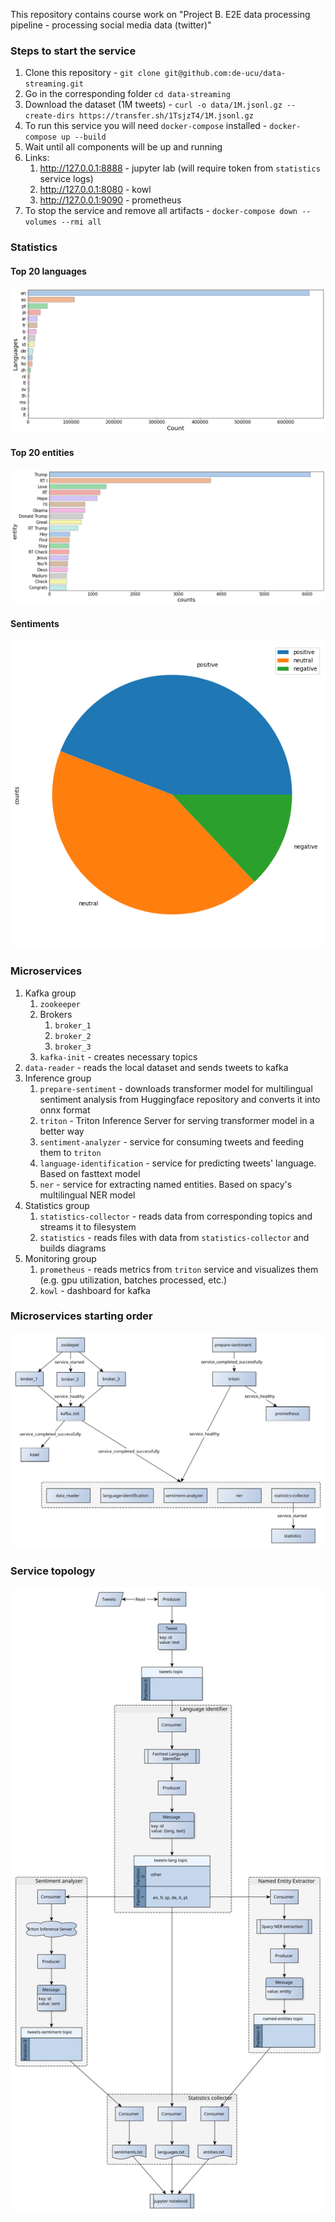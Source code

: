 This repository contains course work on "Project B. E2E data processing pipeline - processing social media data (twitter)"

### Steps to start the service

1. Clone this repository - `git clone git@github.com:de-ucu/data-streaming.git`
2. Go in the corresponding folder `cd data-streaming`
3. Download the dataset (1M tweets) - `curl -o data/1M.jsonl.gz --create-dirs https://transfer.sh/1TsjzT4/1M.jsonl.gz`
4. To run this service you will need `docker-compose` installed - `docker-compose up --build`
5. Wait until all components will be up and running
6. Links:
   1. <http://127.0.0.1:8888> - jupyter lab (will require token from `statistics` service logs)
   2. <http://127.0.0.1:8080> - kowl
   3. <http://127.0.0.1:9090> - prometheus
7. To stop the service and remove all artifacts - `docker-compose down --volumes --rmi all`

### Statistics

#### Top 20 languages

![alt text](images/languages.png "Container starting order")

#### Top 20 entities

![alt text](images/entities.png "Container starting order")

#### Sentiments

![alt text](images/sentiments.png "Container starting order")

### Microservices

1. Kafka group
   1. `zookeeper`
   2. Brokers
      1. `broker_1`
      2. `broker_2`
      3. `broker_3`
   3. `kafka-init` - creates necessary topics
2. `data-reader` - reads the local dataset and sends tweets to kafka
3. Inference group
   1. `prepare-sentiment` - downloads transformer model for multilingual sentiment analysis from Huggingface repository and converts it into onnx format
   2. `triton` - Triton Inference Server for serving transformer model in a better way
   3. `sentiment-analyzer` - service for consuming tweets and feeding them to `triton`
   4. `language-identification` - service for predicting tweets' language. Based on fasttext model
   5. `ner` - service for extracting named entities. Based on spacy's multilingual NER model
4. Statistics group
   1. `statistics-collector` - reads data from corresponding topics and streams it to filesystem
   2. `statistics` - reads files with data from `statistics-collector` and builds diagrams
5. Monitoring group
   1. `prometheus` - reads metrics from `triton` service and visualizes them (e.g. gpu utilization, batches processed, etc.)
   2. `kowl` - dashboard for kafka

### Microservices starting order

![alt text](images/order.svg "Container starting order")

### Service topology

![alt text](images/service.svg "Service topology")
